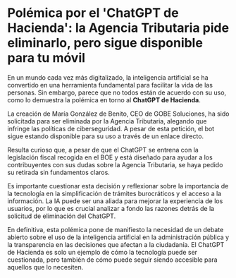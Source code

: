 # Polémica por el 'ChatGPT de Hacienda': la Agencia Tributaria pide eliminarlo, pero sigue disponible para tu móvil

En un mundo cada vez más digitalizado, la inteligencia artificial se ha convertido en una herramienta fundamental para facilitar la vida de las personas. Sin embargo, parece que no todos están de acuerdo con su uso, como lo demuestra la polémica en torno al **ChatGPT de Hacienda**.

La creación de María González de Benito, CEO de GOBE Soluciones, ha sido solicitada para ser eliminada por la Agencia Tributaria, alegando que infringe las políticas de ciberseguridad. A pesar de esta petición, el bot sigue estando disponible para su uso a través de un enlace directo.

Resulta curioso que, a pesar de que el ChatGPT se entrena con la legislación fiscal recogida en el BOE y está diseñado para ayudar a los contribuyentes con sus dudas sobre la Agencia Tributaria, se haya pedido su retirada sin fundamentos claros.

Es importante cuestionar esta decisión y reflexionar sobre la importancia de la tecnología en la simplificación de trámites burocráticos y el acceso a la información. La IA puede ser una aliada para mejorar la experiencia de los usuarios, por lo que es crucial analizar a fondo las razones detrás de la solicitud de eliminación del ChatGPT.

En definitiva, esta polémica pone de manifiesto la necesidad de un debate abierto sobre el uso de la inteligencia artificial en la administración pública y la transparencia en las decisiones que afectan a la ciudadanía. El ChatGPT de Hacienda es solo un ejemplo de cómo la tecnología puede ser cuestionada, pero también de cómo puede seguir siendo accesible para aquellos que lo necesiten.